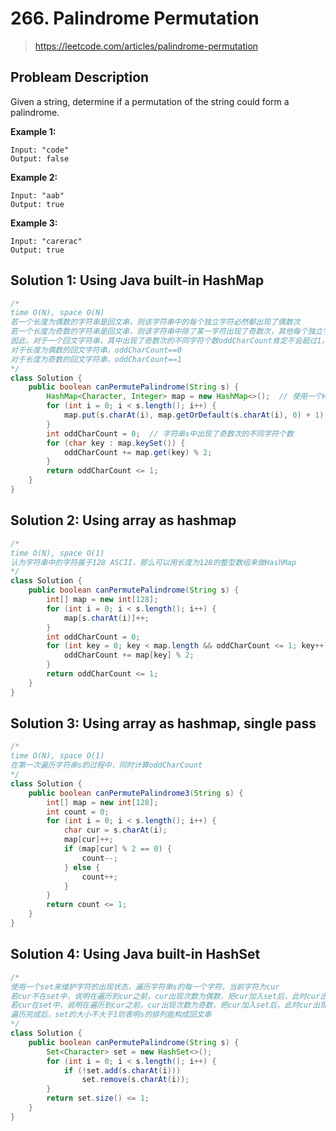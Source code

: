 # 266. Palindrome Permutation
> https://leetcode.com/articles/palindrome-permutation

## Probleam Description
Given a string, determine if a permutation of the string could form a palindrome.

**Example 1:**
```
Input: "code"
Output: false
```
**Example 2:**
```
Input: "aab"
Output: true
```
**Example 3:**
```
Input: "carerac"
Output: true
```

## Solution 1: Using Java built-in HashMap
```java
/*
time O(N), space O(N)
若一个长度为偶数的字符串是回文串，则该字符串中的每个独立字符必然都出现了偶数次
若一个长度为奇数的字符串是回文串，则该字符串中除了某一字符出现了奇数次，其他每个独立字符必然都出现了偶数次
因此，对于一个回文字符串，其中出现了奇数次的不同字符个数oddCharCount肯定不会超过1，即oddCharCount<=1
对于长度为偶数的回文字符串，oddCharCount==0
对于长度为奇数的回文字符串，oddCharCount==1
*/
class Solution {
    public boolean canPermutePalindrome(String s) {
        HashMap<Character, Integer> map = new HashMap<>();  // 使用一个HashMap来统计字符串s中每个独立字符出现的次数
        for (int i = 0; i < s.length(); i++) {
            map.put(s.charAt(i), map.getOrDefault(s.charAt(i), 0) + 1);
        }
        int oddCharCount = 0;  // 字符串s中出现了奇数次的不同字符个数
        for (char key : map.keySet()) {
            oddCharCount += map.get(key) % 2;
        }
        return oddCharCount <= 1;
    }
}
```

## Solution 2: Using array as hashmap
```java
/*
time O(N), space O(1)
认为字符串中的字符属于128 ASCII，那么可以用长度为128的整型数组来做HashMap
*/
class Solution {
    public boolean canPermutePalindrome(String s) {
        int[] map = new int[128];
        for (int i = 0; i < s.length(); i++) {
            map[s.charAt(i)]++;
        }
        int oddCharCount = 0;
        for (int key = 0; key < map.length && oddCharCount <= 1; key++) {  // 遇到oddCharCount>1即可退出循环
            oddCharCount += map[key] % 2;
        }
        return oddCharCount <= 1;
    }
}
```

## Solution 3: Using array as hashmap, single pass
```java
/*
time O(N), space O(1)
在第一次遍历字符串s的过程中，同时计算oddCharCount
*/
class Solution {
    public boolean canPermutePalindrome3(String s) {
        int[] map = new int[128];
        int count = 0;
        for (int i = 0; i < s.length(); i++) {
            char cur = s.charAt(i);
            map[cur]++;
            if (map[cur] % 2 == 0) {
                count--;
            } else {
                count++;
            }
        }
        return count <= 1;
    }
}
```

## Solution 4: Using Java built-in HashSet
```java
/*
使用一个set来维护字符的出现状态，遍历字符串s的每一个字符，当前字符为cur
若cur不在set中，说明在遍历到cur之前，cur出现次数为偶数，把cur加入set后，此时cur出现次数变为奇数
若cur在set中，说明在遍历到cur之前，cur出现次数为奇数，把cur加入set后，此时cur出现次数变为偶数
遍历完成后，set的大小不大于1则表明s的排列能构成回文串
*/
class Solution {
    public boolean canPermutePalindrome(String s) {
        Set<Character> set = new HashSet<>();
        for (int i = 0; i < s.length(); i++) {
            if (!set.add(s.charAt(i)))
                set.remove(s.charAt(i));
        }
        return set.size() <= 1;
    }
}
```
